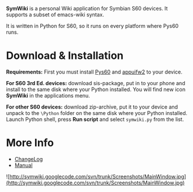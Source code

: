 **SymWiki** is a personal Wiki application for Symbian S60 devices. It supports a subset of emacs-wiki syntax.

It is written in Python for S60, so it runs on every platform where Pys60 runs.

# Download & Installation #

**Requirements:** First you must install [Pys60](http://opensource.nokia.com/projects/pythonfors60/) and [appuifw2](http://code.google.com/p/appuifw2/) to your device.

**For S60 3rd Ed. devices:** download sis-package, put in to your phone and install to the same disk where your Python installed. You will find new icon **SymWiki** in the applications menu.

**For other S60 devices:** download zip-archive, put it to your device and unpack to the `\Python` folder on the same disk where your Python installed. Launch Python shell, press **Run script** and select `symwiki.py` from the list.

# More Info #

  * [ChangeLog](ChangeLog.md)
  * [Manual](Manual.md)

![http://symwiki.googlecode.com/svn/trunk/Screenshots/MainWindow.jpg](http://symwiki.googlecode.com/svn/trunk/Screenshots/MainWindow.jpg)